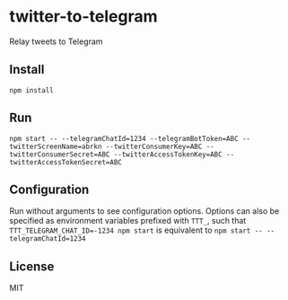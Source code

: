 # twitter-to-telegram

Relay tweets to Telegram

## Install

`npm install`

## Run

`npm start -- --telegramChatId=1234 --telegramBotToken=ABC --twitterScreenName=abrkn --twitterConsumerKey=ABC --twitterConsumerSecret=ABC --twitterAccessTokenKey=ABC --twitterAccessTokenSecret=ABC`

## Configuration

Run without arguments to see configuration options. Options can also
be specified as environment variables prefixed with `TTT_`, such that
`TTT_TELEGRAM_CHAT_ID=-1234 npm start` is equivalent to `npm start -- --telegramChatId=1234`

## License

MIT
